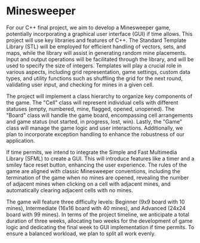 # Minesweeper 

For our C++ final project, we aim to develop a Minesweeper game, potentially incorporating a graphical user interface (GUI) if time allows. This project will use key libraries and features of C++. The Standard Template Library (STL) will be employed for efficient handling of vectors, sets, and maps, while the <random> library will assist in generating random mine placements. Input and output operations will be facilitated through the <iostream> library, and <cstdint> will be used to specify the size of integers. Templates will play a crucial role in various aspects, including grid representation, game settings, custom data types, and utility functions such as shuffling the grid for the next round, validating user input, and checking for mines in a given cell.

The project will implement a class hierarchy to organize key components of the game. The "Cell" class will represent individual cells with different statuses (empty, numbered, mine, flagged, opened, unopened). The "Board" class will handle the game board, encompassing cell arrangements and game status (not started, in progress, lost, win). Lastly, the "Game" class will manage the game logic and user interactions. Additionally, we plan to incorporate exception handling to enhance the robustness of our application.

If time permits, we intend to integrate the Simple and Fast Multimedia Library (SFML) to create a GUI. This will introduce features like a timer and a smiley face reset button, enhancing the user experience. The rules of the game are aligned with classic Minesweeper conventions, including the termination of the game when no mines are opened, revealing the number of adjacent mines when clicking on a cell with adjacent mines, and automatically clearing adjacent cells with no mines.

The game will feature three difficulty levels: Beginner (9x9 board with 10 mines), Intermediate (16x16 board with 40 mines), and Advanced (24x24 board with 99 mines). In terms of the project timeline, we anticipate a total duration of three weeks, allocating two weeks for the development of game logic and dedicating the final week to GUI implementation if time permits. To ensure a balanced workload, we plan to split all work evenly.

